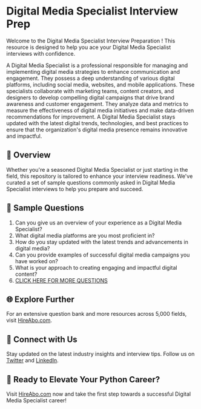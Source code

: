 # Digital Media Specialist Interview Prep

Welcome to the Digital Media Specialist Interview Preparation ! This resource is designed to help you ace your Digital Media Specialist interviews with confidence.

A Digital Media Specialist is a professional responsible for managing and implementing digital media strategies to enhance communication and engagement. They possess a deep understanding of various digital platforms, including social media, websites, and mobile applications. These specialists collaborate with marketing teams, content creators, and designers to develop compelling digital campaigns that drive brand awareness and customer engagement. They analyze data and metrics to measure the effectiveness of digital media initiatives and make data-driven recommendations for improvement. A Digital Media Specialist stays updated with the latest digital trends, technologies, and best practices to ensure that the organization's digital media presence remains innovative and impactful.

## 🚀 Overview

Whether you're a seasoned Digital Media Specialist or just starting in the field, this repository is tailored to enhance your interview readiness. We've curated a set of sample questions commonly asked in Digital Media Specialist interviews to help you prepare and succeed.

## 📝 Sample Questions

1. Can you give us an overview of your experience as a Digital Media Specialist?
2. What digital media platforms are you most proficient in?
3. How do you stay updated with the latest trends and advancements in digital media?
4. Can you provide examples of successful digital media campaigns you have worked on?
5. What is your approach to creating engaging and impactful digital content?
6. [CLICK HERE FOR MORE QUESTIONS](https://hireabo.com/job/8_4_0/Digital%20Media%20Specialist)

## 🌐 Explore Further

For an extensive question bank and more resources across 5,000 fields, visit [HireAbo.com](https://www.hireabo.com).

## 📱 Connect with Us

Stay updated on the latest industry insights and interview tips. Follow us on [Twitter](https://twitter.com/hireabo) and [LinkedIn](https://www.linkedin.com/in/hire-abo-3609972a8/).

## 🚀 Ready to Elevate Your Python Career?

Visit [HireAbo.com](https://www.hireabo.com) now and take the first step towards a successful Digital Media Specialist career!